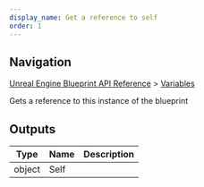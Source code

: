 ```yaml
---
display_name: Get a reference to self
order: 1
---
```

## Navigation

[Unreal Engine Blueprint API Reference](https://dev.epicgames.com/documentation/en-us/unreal-engine/BlueprintAPI) > [Variables](https://dev.epicgames.com/documentation/en-us/unreal-engine/BlueprintAPI/Variables)

Gets a reference to this instance of the blueprint

## Outputs

| Type | Name | Description |
| --- | --- | --- |
| object | Self |  |
